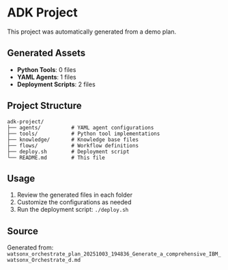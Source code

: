 # ADK Project

This project was automatically generated from a demo plan.

## Generated Assets

- **Python Tools**: 0 files
- **YAML Agents**: 1 files
- **Deployment Scripts**: 2 files

## Project Structure

```
adk-project/
├── agents/          # YAML agent configurations
├── tools/           # Python tool implementations
├── knowledge/       # Knowledge base files
├── flows/           # Workflow definitions
├── deploy.sh        # Deployment script
└── README.md        # This file
```

## Usage

1. Review the generated files in each folder
2. Customize the configurations as needed
3. Run the deployment script: `./deploy.sh`

## Source

Generated from: `watsonx_orchestrate_plan_20251003_194836_Generate_a_comprehensive_IBM_watsonx_Orchestrate_d.md`
